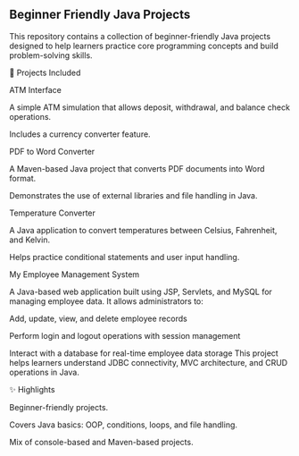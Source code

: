 ## Beginner Friendly Java Projects

This repository contains a collection of beginner-friendly Java projects designed to help learners practice core programming concepts and build problem-solving skills.

📂 Projects Included

ATM Interface

A simple ATM simulation that allows deposit, withdrawal, and balance check operations.

Includes a currency converter feature.

PDF to Word Converter

A Maven-based Java project that converts PDF documents into Word format.

Demonstrates the use of external libraries and file handling in Java.

Temperature Converter

A Java application to convert temperatures between Celsius, Fahrenheit, and Kelvin.

Helps practice conditional statements and user input handling.

My Employee Management System

A Java-based web application built using JSP, Servlets, and MySQL for managing employee data.
It allows administrators to:

Add, update, view, and delete employee records

Perform login and logout operations with session management

Interact with a database for real-time employee data storage
This project helps learners understand JDBC connectivity, MVC architecture, and CRUD operations in Java.

✨ Highlights

Beginner-friendly projects.

Covers Java basics: OOP, conditions, loops, and file handling.

Mix of console-based and Maven-based projects.
